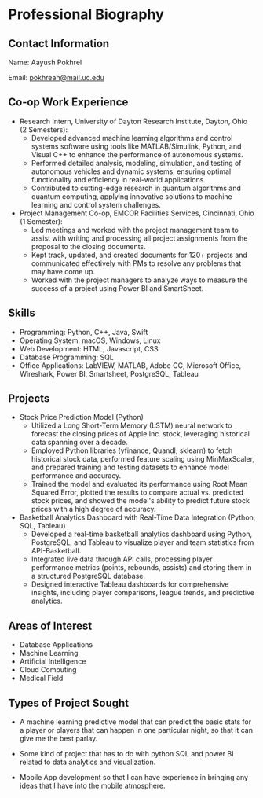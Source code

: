 # **Professional Biography**

## **Contact Information**

Name: Aayush Pokhrel

Email: [pokhreah@mail.uc.edu](mailto:pokhreah@mail.uc.edu)

## **Co-op Work Experience**



* Research Intern, University of Dayton Research Institute, Dayton, Ohio (2 Semesters):
    * Developed advanced machine learning algorithms and control systems software using tools like MATLAB/Simulink, Python, and Visual C++ to enhance the performance of autonomous systems.
    * Performed detailed analysis, modeling, simulation, and testing of autonomous vehicles and dynamic systems, ensuring optimal functionality and efficiency in real-world applications.
    * Contributed to cutting-edge research in quantum algorithms and quantum computing, applying innovative solutions to machine learning and control system challenges.
* Project Management Co-op, EMCOR Facilities Services, Cincinnati, Ohio (1 Semester):
    * Led meetings and worked with the project management team to assist with writing and processing all project assignments from the proposal to the closing documents.
    * Kept track, updated, and created documents for 120+ projects and communicated effectively with PMs to resolve any problems that may have come up.
    * Worked with the project managers to analyze ways to measure the success of a project using Power BI and SmartSheet.

## **Skills**	



* Programming: Python, C++, Java, Swift
* Operating System: macOS, Windows, Linux
* Web Development: HTML, Javascript, CSS
* Database Programming: SQL
* Office Applications:  LabVIEW, MATLAB, Adobe CC, Microsoft Office, Wireshark, Power BI, Smartsheet, PostgreSQL, Tableau

## **Projects**



* Stock Price Prediction Model (Python)
    * Utilized a Long Short-Term Memory (LSTM) neural network to forecast the closing prices of Apple Inc. stock, leveraging historical data spanning over a decade.
    * Employed Python libraries (yfinance, Quandl, sklearn) to fetch historical stock data, performed feature scaling using MinMaxScaler, and prepared training and testing datasets to enhance model performance and accuracy.
    * Trained the model and evaluated its performance using Root Mean Squared Error, plotted the results to compare actual vs. predicted stock prices, and showed the model's ability to predict future stock prices with a high degree of accuracy.
* Basketball Analytics Dashboard with Real-Time Data Integration (Python, SQL, Tableau)
    * Developed a real-time basketball analytics dashboard using Python, PostgreSQL, and Tableau to visualize player and team statistics from API-Basketball.
    * Integrated live data through API calls, processing player performance metrics (points, rebounds, assists) and storing them in a structured PostgreSQL database.
    * Designed interactive Tableau dashboards for comprehensive insights, including player comparisons, league trends, and predictive analytics. 

## **Areas of Interest**



* Database Applications
* Machine Learning
* Artificial Intelligence
* Cloud Computing
* Medical Field

## **Types of Project Sought**

 



* A machine learning predictive model that can predict the basic stats for a player or players that can happen in one particular night, so that it can give me the best parlay.
* Some kind of project that has to do with python SQL and power BI related to data analytics and visualization.

* Mobile App development so that I can have experience in bringing any ideas that I have into the mobile atmosphere.


